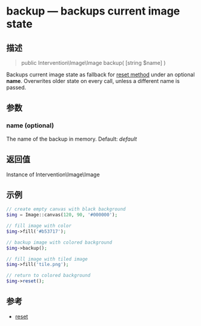 # backup — backups current image state

## 描述

> public Intervention\Image\Image backup( [string $name] )

Backups current image state as fallback for [reset method](/api/reset) under an optional **name**. Overwrites older state on every call, unless a different name is passed.


## 参数

### name (optional)
The name of the backup in memory. Default: *default*

## 返回值
Instance of Intervention\Image\Image

## 示例

```php
// create empty canvas with black background
$img = Image::canvas(120, 90, '#000000');

// fill image with color
$img->fill('#b53717');

// backup image with colored background
$img->backup();

// fill image with tiled image
$img->fill('tile.png');

// return to colored background
$img->reset();
```

## 参考

- [reset](/api/reset)
